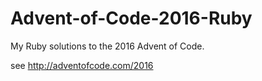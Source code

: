 # Advent-of-Code-2016-Ruby

My Ruby solutions to the 2016 Advent of Code.

see http://adventofcode.com/2016

